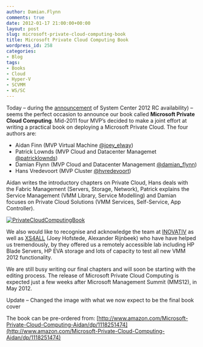 ```yaml
---
author: Damian.Flynn
comments: true
date: 2012-01-17 21:00:00+00:00
layout: post
slug: microsoft-private-cloud-computing-book
title: Microsoft Private Cloud Computing Book
wordpress_id: 258
categories:
- Blog
tags:
- Books
- Cloud
- Hyper-V
- SCVMM
- WS/SC
---
```


Today – during the [announcement](http://www.microsoft.com/business/events/en-us/PrivateCloudExec/#fbid=IqJgx-M_szS) of System Center 2012 RC availability) – seems the perfect occasion to announce our book called **Microsoft Private Cloud Computing**. Mid-2011 four MVP’s decided to make a joint effort at writing a practical book on deploying a Microsoft Private Cloud. The four authors are:

  * Aidan Finn (MVP Virtual Machine [@joey_elway](http://twitter.com/joe_elway))  
  * Patrick Lownds (MVP Cloud and Datacenter Managemet [@patricklownds](http://twitter.com/patricklownds))  
  * Damian Flynn (MVP Cloud and Datacenter Management [@damian_flynn](http://twitter.com/damian_flynn))  
  * Hans Vredevoort (MVP Cluster [@hvredevoort](http://twitter.com/hvredevoort)) 

Aidan writes the introductory chapters on Private Cloud, Hans deals with the Fabric Management (Servers, Storage, Network), Patrick explains the Service Management (VMM Library, Service Modelling) and Damian focuses on Private Cloud Solutions (VMM Services, Self-Service, App Controller).

[![PrivateCloudComputingBook](/Media/2014/02/PrivateCloudComputingBook_thumb.png)](/Media/2014/02/PrivateCloudComputingBook.png)

We also would like to recognise and acknowledge the team at [INOVATIV](http://www.inovativ.nl/) as well as [XS4ALL](http://www.xs4all.nl/consument/?campaignid=gad:branding:sea&gclid=CPvwnrbN160CFQGGDgodwxHflw) (Joey Hofstede, Alexander Rijnbeek) who have have helped us tremendously, by they offered us a remotely accessible lab including HP Blade Servers, HP EVA storage and lots of capacity to test all new VMM 2012 functionality.

We are still busy writing our final chapters and will soon be starting with the editing process. The release of Microsoft Private Cloud Computing is expected just a few weeks after Microsoft Management Summit (MMS12), in May 2012.

Update – Changed the image with what we now expect to be the final book cover

The book can be pre-ordered from: [http://www.amazon.com/Microsoft-Private-Cloud-Computing-Aidan/dp/1118251474](http://www.amazon.com/Microsoft-Private-Cloud-Computing-Aidan/dp/1118251474)
